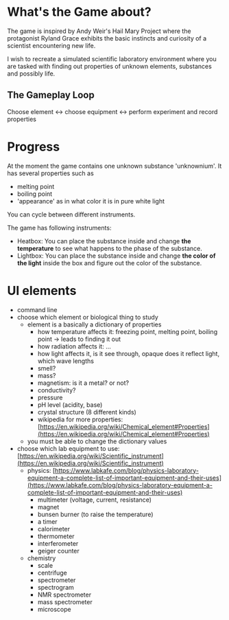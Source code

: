 # What's the Game about?

The game is inspired by Andy Weir's Hail Mary Project where the protagonist Ryland Grace exhibits the basic instincts and curiosity of a scientist encountering new life.

I wish to recreate a simulated scientific laboratory environment where you are tasked with finding out properties of unknown elements, substances and possibly life.

## The Gameplay Loop

Choose element ↔ choose equipment ↔ perform experiment and record properties

# Progress

At the moment the game contains one unknown substance 'unknownium'. It has several properties such as 
- melting point
- boiling point
- 'appearance' as in what color it is in pure white light

You can cycle between different instruments.

The game has following instruments:
- Heatbox: You can place the substance inside and change **the temperature** to see what happens to the phase of the substance.
- Lightbox: You can place the substance inside and change **the color of the light** inside the box and figure out the color of the substance.

# UI elements

- command line
- choose which element or biological thing to study
    - element is a basically a dictionary of properties
        - how temperature affects it: freezing point, melting point, boiling point → leads to finding it out
        - how radiation affects it: ...
        - how light affects it, is it see through, opaque does it reflect light, which wave lengths
        - smell?
        - mass?
        - magnetism: is it a metal? or not?
        - conductivity?
        - pressure
        - pH level (acidity, base)
        - crystal structure (8 different kinds)
        - wikipedia for more properties: [https://en.wikipedia.org/wiki/Chemical_element#Properties](https://en.wikipedia.org/wiki/Chemical_element#Properties)
    - you must be able to change the dictionary values
- choose which lab equipment to use: [https://en.wikipedia.org/wiki/Scientific_instrument](https://en.wikipedia.org/wiki/Scientific_instrument)
    - physics: [https://www.labkafe.com/blog/physics-laboratory-equipment-a-complete-list-of-important-equipment-and-their-uses](https://www.labkafe.com/blog/physics-laboratory-equipment-a-complete-list-of-important-equipment-and-their-uses)
        - multimeter (voltage, current, resistance)
        - magnet
        - bunsen burner (to raise the temperature)
        - a timer
        - calorimeter
        - thermometer
        - interferometer
        - geiger counter
    - chemistry
        - scale
        - centrifuge
        - spectrometer
        - spectrogram
        - NMR spectrometer
        - mass spectrometer
        - microscope

